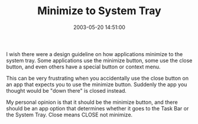 ﻿---
layout: post
title: "Minimize to System Tray"
comments: false
date: 2003-05-20 14:51:00
categories:
 - Technology
subtext-id: c6973555-9e8e-4d63-bcb9-c27320e6429d
alias: /blog/Minimize-to-System-Tray.aspx
---


I wish there were a design guideline on how applications minimize to the system tray. Some applications use the minimize button, some use the close button, and even others have a special button or context menu.

This can be very frustrating when you accidentally use the close button on an app that expects you to use the minimize button. Suddenly the app you thought would be "down there" is closed instead.

My personal opinion is that it should be the minimize button, and there should be an app option that determines whether it goes to the Task Bar or the System Tray. Close means CLOSE not minimize.
